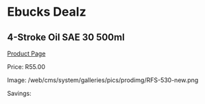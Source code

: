 
# Ebucks Dealz
## 4-Stroke Oil SAE 30 500ml
[Product Page](https://www.ebucks.com/web/shop/productSelected.do?prodId=1200605165&catId=1234943356)

Price: R55.00

Image: /web/cms/system/galleries/pics/prodimg/RFS-530-new.png

Savings: 


	